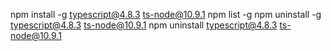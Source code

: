 npm install -g typescript@4.8.3 ts-node@10.9.1
npm list -g
npm uninstall -g typescript@4.8.3 ts-node@10.9.1
npm uninstall typescript@4.8.3 ts-node@10.9.1
